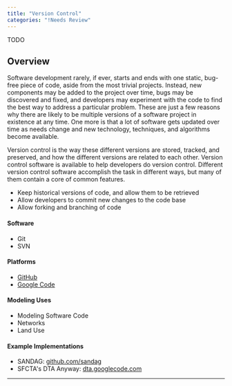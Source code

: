 ```yaml
---
title: "Version Control"
categories: "!Needs Review"
---
```


TODO

Overview
--------

Software development rarely, if ever, starts and ends with one static, bug-free piece of code, aside from the most trivial projects. Instead, new components may be added to the project over time, bugs may be discovered and fixed, and developers may experiment with the code to find the best way to address a particular problem. These are just a few reasons why there are likely to be multiple versions of a software project in existence at any time. One more is that a lot of software gets updated over time as needs change and new technology, techniques, and algorithms become available.

Version control is the way these different versions are stored, tracked, and preserved, and how the different versions are related to each other. Version control software is available to help developers do version control. Different version control software accomplish the task in different ways, but many of them contain a core of common features.

-   Keep historical versions of code, and allow them to be retrieved
-   Allow developers to commit new changes to the code base
-   Allow forking and branching of code

#### Software

-   Git
-   SVN

#### Platforms

-   [GitHub](http://github.com)
-   [Google Code](https://code.google.com/p/support/wiki/GettingStarted)

#### Modeling Uses

-   Modeling Software Code
-   Networks
-   Land Use

#### Example Implementations

-   SANDAG: [github.com/sandag](github.com/sandag)
-   SFCTA's DTA Anyway: [dta.googlecode.com](dta.googlecode.com)

------------------------------------------------------------------------

